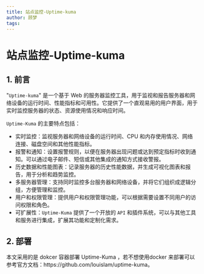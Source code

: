 ```yaml
---
title: 站点监控-Uptime-kuma
author: 顾梦
tags:
---
```


# 站点监控-Uptime-kuma

## 1. 前言

"`Uptime-kuma`" 是一个基于 Web 的服务器监控工具，用于监视和报告服务器和网络设备的运行时间、性能指标和可用性。它提供了一个直观易用的用户界面，用于实时监控服务器的状态、资源使用情况和响应时间。

`Uptime-Kuma` 的主要特点包括：

- 实时监控：监视服务器和网络设备的运行时间、CPU 和内存使用情况、网络连接、磁盘空间和其他性能指标。
- 报警和通知：设置报警规则，以便在服务器出现问题或达到预定指标时收到通知。可以通过电子邮件、短信或其他集成的通知方式接收警报。
- 历史数据和性能图表：记录服务器的历史性能数据，并生成可视化图表和报告，用于分析和趋势监控。
- 多服务器管理：支持同时监控多台服务器和网络设备，并将它们组织成逻辑分组，方便管理和监控。
- 用户和权限管理：提供用户和权限管理功能，可以根据需要设置不同用户的访问权限和角色。
- 可扩展性：`Uptime-Kuma` 提供了一个开放的 `API` 和插件系统，可以与其他工具和服务进行集成，扩展其功能和定制化需求。

## 2. 部署

<p class="note note-info">本文采用的是 dokcer 容器部署 Uptime-Kuma ，若不想使用docker 来部署可以参考官方文档：<a>https://github.com/louislam/uptime-kuma</a>。</p>


